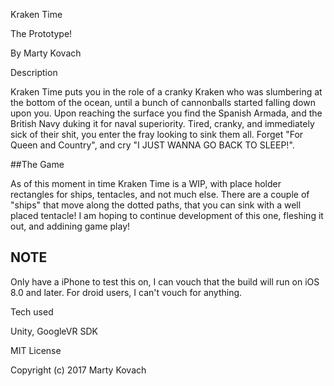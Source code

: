 Kraken Time

The Prototype!

By Marty Kovach

Description

Kraken Time puts you in the role of a cranky Kraken who was slumbering at the bottom of the ocean, until a bunch of cannonballs started falling down upon you.  Upon reaching the surface you find the Spanish Armada, and the British Navy duking it for naval superiority. Tired, cranky, and immediately sick of their shit, you enter the fray looking to sink them all.  Forget "For Queen and Country", and cry "I JUST WANNA GO BACK TO SLEEP!".

##The Game

As of this moment in time Kraken Time is a WIP, with place holder rectangles for ships, tentacles, and not much else.  There are a couple of "ships" that move along the dotted paths, that you can sink with a well placed tentacle! I am hoping to continue development of this one, fleshing it out, and addining game play!


## NOTE

 Only have a iPhone to test this on, I can vouch that the build will run on iOS 8.0 and later.  For droid users, I can't vouch for anything.

Tech used

Unity, GoogleVR SDK

MIT License

Copyright (c) 2017 Marty Kovach
